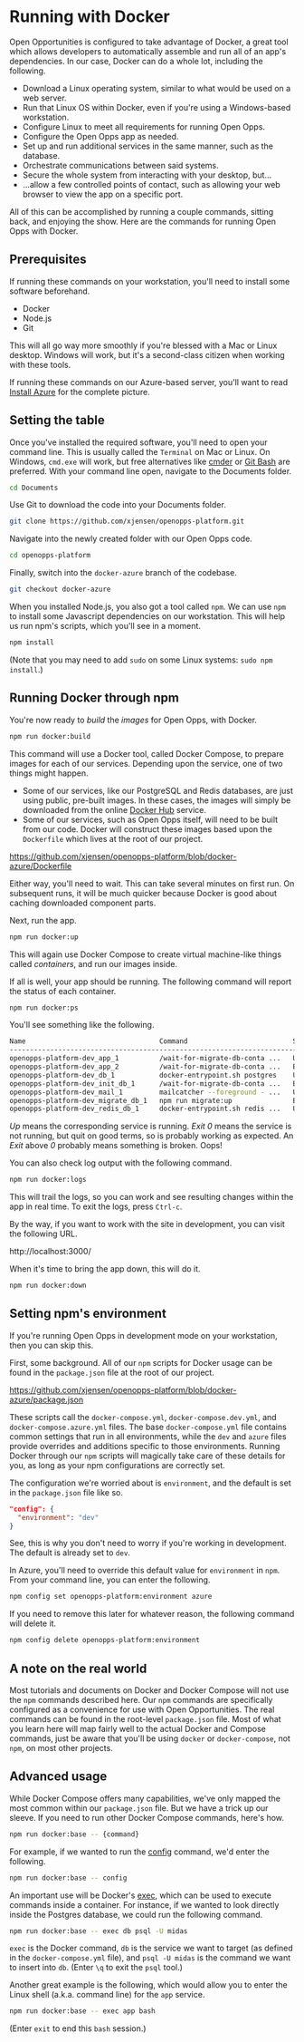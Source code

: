 # Running with Docker

Open Opportunities is configured to take advantage of Docker, a great tool which allows developers to automatically assemble and run all of an app's dependencies. In our case, Docker can do a whole lot, including the following.

* Download a Linux operating system, similar to what would be used on a web server.
* Run that Linux OS within Docker, even if you're using a Windows-based workstation.
* Configure Linux to meet all requirements for running Open Opps.
* Configure the Open Opps app as needed.
* Set up and run additional services in the same manner, such as the database.
* Orchestrate communications between said systems.
* Secure the whole system from interacting with your desktop, but...
* ...allow a few controlled points of contact, such as allowing your web browser to view the app on a specific port.

All of this can be accomplished by running a couple commands, sitting back, and enjoying the show. Here are the commands for running Open Opps with Docker.

## Prerequisites

If running these commands on your workstation, you'll need to install some software beforehand.

* Docker
* Node.js
* Git

This will all go way more smoothly if you're blessed with a Mac or Linux desktop. Windows will work, but it's a second-class citizen when working with these tools.

If running these commands on our Azure-based server, you'll want to read [Install Azure](INSTALL-AZURE.md) for the complete picture.

## Setting the table

Once you've installed the required software, you'll need to open your command line. This is usually called the `Terminal` on Mac or Linux. On Windows, `cmd.exe` will work, but free alternatives like [cmder](http://cmder.net/) or [Git Bash](https://gitforwindows.org/) are preferred. With your command line open, navigate to the Documents folder.

```sh
cd Documents
```

Use Git to download the code into your Documents folder.

```sh
git clone https://github.com/xjensen/openopps-platform.git
```

Navigate into the newly created folder with our Open Opps code.

```sh
cd openopps-platform
```

Finally, switch into the `docker-azure` branch of the codebase.

```sh
git checkout docker-azure
```

When you installed Node.js, you also got a tool called `npm`. We can use `npm` to install some Javascript dependencies on our workstation. This will help us run npm's scripts, which you'll see in a moment.

```sh
npm install
```

(Note that you may need to add `sudo` on some Linux systems: `sudo npm install`.)

## Running Docker through npm

You're now ready to *build* the *images* for Open Opps, with Docker.

```sh
npm run docker:build
```

This command will use a Docker tool, called Docker Compose, to prepare images for each of our services. Depending upon the service, one of two things might happen.

* Some of our services, like our PostgreSQL and Redis databases, are just using public, pre-built images. In these cases, the images will simply be downloaded from the online [Docker Hub](https://hub.docker.com/) service.
* Some of our services, such as Open Opps itself, will need to be built from our code. Docker will construct these images based upon the `Dockerfile` which lives at the root of our project.

https://github.com/xjensen/openopps-platform/blob/docker-azure/Dockerfile

Either way, you'll need to wait. This can take several minutes on first run. On subsequent runs, it will be much quicker because Docker is good about caching downloaded component parts.

Next, run the app.

```sh
npm run docker:up
```

This will again use Docker Compose to create virtual machine-like things called *containers*, and run our images inside.

If all is well, your app should be running. The following command will report the status of each container.

```sh
npm run docker:ps
```

You'll see something like the following.

```sh
Name                                 Command                          State      Ports
-------------------------------------------------------------------------------------------------------------
openopps-platform-dev_app_1          /wait-for-migrate-db-conta ...   Up         0.0.0.0:3000->3000/tcp
openopps-platform-dev_app_2          /wait-for-migrate-db-conta ...   Exit 128
openopps-platform-dev_db_1           docker-entrypoint.sh postgres    Up         5432/tcp
openopps-platform-dev_init_db_1      /wait-for-migrate-db-conta ...   Exit 0
openopps-platform-dev_mail_1         mailcatcher --foreground - ...   Up         25/tcp, 0.0.0.0:8025->80/tcp
openopps-platform-dev_migrate_db_1   npm run migrate:up               Exit 0
openopps-platform-dev_redis_db_1     docker-entrypoint.sh redis ...   Up         6379/tcp
```

*Up* means the corresponding service is running. *Exit 0* means the service is not running, but quit on good terms, so is probably working as expected. An *Exit* above *0* probably means something is broken. Oops!

You can also check log output with the following command.

```sh
npm run docker:logs
```

This will trail the logs, so you can work and see resulting changes within the app in real time. To exit the logs, press `Ctrl-c`.

By the way, if you want to work with the site in development, you can visit the following URL.

http://localhost:3000/

When it's time to bring the app down, this will do it.

```sh
npm run docker:down
```

## Setting npm's environment

If you're running Open Opps in development mode on your workstation, then you can skip this.

First, some background. All of our `npm` scripts for Docker usage can be found in the `package.json` file at the root of our project.

https://github.com/xjensen/openopps-platform/blob/docker-azure/package.json

These scripts call the `docker-compose.yml`, `docker-compose.dev.yml`, and `docker-compose.azure.yml` files. The base `docker-compose.yml` file contains common settings that run in all environments, while the `dev` and `azure` files provide overrides and additions specific to those environments. Running Docker through our `npm` scripts will magically take care of these details for you, as long as your npm configurations are correctly set.

The configuration we're worried about is `environment`, and the default is set in the `package.json` file like so.

```json
"config": {
  "environment": "dev"
}
```

See, this is why you don't need to worry if you're working in development. The default is already set to `dev`.

In Azure, you'll need to override this default value for `environment` in `npm`. From your command line, you can enter the following.

```sh
npm config set openopps-platform:environment azure
```

If you need to remove this later for whatever reason, the following command will delete it.

```sh
npm config delete openopps-platform:environment
```

## A note on the real world

Most tutorials and documents on Docker and Docker Compose will not use the `npm` commands described here. Our `npm` commands are specifically configured as a convenience for use with Open Opportunities. The real commands can be found in the root-level `package.json` file. Most of what you learn here will map fairly well to the actual Docker and Compose commands, just be aware that you'll be using `docker` or `docker-compose`, not `npm`, on most other projects.

## Advanced usage

While Docker Compose offers many capabilities, we've only mapped the most common within our `package.json` file. But we have a trick up our sleeve. If you need to run other Docker Compose commands, here's how.

```sh
npm run docker:base -- {command}
```

For example, if we wanted to run the [config](https://docs.docker.com/compose/reference/config/) command, we'd enter the following.

```sh
npm run docker:base -- config
```

An important use will be Docker's [exec](https://docs.docker.com/compose/reference/exec/), which can be used to execute commands inside a container. For instance, if we wanted to look directly inside the Postgres database, we could run the following command.

```sh
npm run docker:base -- exec db psql -U midas
```

`exec` is the Docker command, `db` is the service we want to target (as defined in the `docker-compose.yml` file), and `psql -U midas` is the command we want to insert into `db`. (Enter `\q` to exit the `psql` tool.)

Another great example is the following, which would allow you to enter the Linux shell (a.k.a. command line) for the `app` service.

```sh
npm run docker:base -- exec app bash
```

(Enter `exit` to end this `bash` session.)
